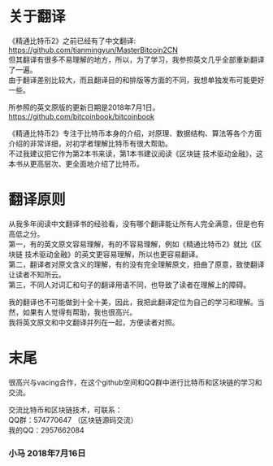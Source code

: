 # 关于翻译
《精通比特币2》之前已经有了中文翻译: https://github.com/tianmingyun/MasterBitcoin2CN</br>
但其翻译有很多不易理解的地方，所以，为了学习，我参照英文几乎全部重新翻译了一遍。</br>
由于翻译差别比较大，而且翻译目的和排版等方面的不同，我想单独发布可能更好一些。

所参照的英文原版的更新日期是2018年7月1日。</br>
https://github.com/bitcoinbook/bitcoinbook

《精通比特币2》专注于比特币本身的介绍，对原理、数据结构、算法等各个方面介绍的非常详细，对初学者理解比特币有很大帮助。</br> 
不过我建议把它作为第2本书来读，第1本书建议阅读《区块链 技术驱动金融》，这本书从更高层次、更全面地介绍了比特币。

# 翻译原则
从我多年阅读中文翻译书的经验看，没有哪个翻译能让所有人完全满意，但是也有高低之分。</br>
第一，有的英文原文容易理解，有的不容易理解，例如《精通比特币2》就比《区块链 技术驱动金融》的英文更容易理解，所以也更容易翻译。</br>
第二，翻译者对原文含义的理解，有的没有完全理解原文，扭曲了原意，致使翻译让读者不知所云。</br>
第三，不同人对词汇和句子的翻译用语不同，也导致了读者在理解上的障碍。

我的翻译也不可能做到十全十美，因此，我把此翻译定位为自己的学习和理解。当然，如果有人觉得有帮助，我也很高兴。</br>我将英文原文和中文翻译并列在一起，方便读者对照。

# 末尾
很高兴与vacing合作，在这个github空间和QQ群中进行比特币和区块链的学习和交流。</br>

交流比特币和区块链技术，可联系：</br>
QQ群：574770647 （区块链源码交流）</br>
我的QQ：2957662084

### 小马 2018年7月16日
